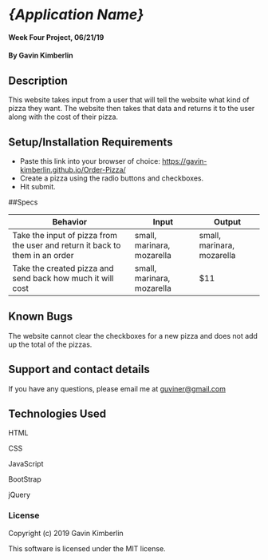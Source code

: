 # _{Application Name}_

#### Week Four Project, 06/21/19

#### By Gavin Kimberlin

## Description

This website takes input from a user that will tell the website what kind of pizza they want. The website then takes that data and returns it to the user along with the cost of their pizza.  

## Setup/Installation Requirements

* Paste this link into your browser of choice: https://gavin-kimberlin.github.io/Order-Pizza/
* Create a pizza using the radio buttons and checkboxes.
* Hit submit.

##Specs

| Behavior | Input | Output |
| --------- | ----- | ------ |
|Take the input of pizza from the user and return it back to them in an order | small, marinara, mozarella | small, marinara, mozarella |
| Take the created pizza and send back how much it will cost | small, marinara, mozarella | $11 |

## Known Bugs

The website cannot clear the checkboxes for a new pizza and does not add up the total of the pizzas.

## Support and contact details

If you have any questions, please email me at guviner@gmail.com

## Technologies Used

HTML

CSS

JavaScript

BootStrap

jQuery

### License

Copyright (c) 2019 Gavin Kimberlin

This software is licensed under the MIT license.
